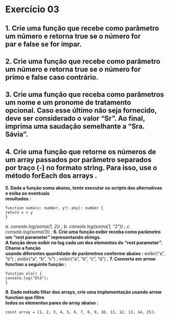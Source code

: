 # Exercício 03

**1. Crie uma função que recebe como parâmetro um número e retorna true se o número for                                         
par e false se for ímpar.**                                                                                                                 
-
**2. Crie uma função que recebe como parâmetro um número e retorna true se o número for                                                         
primo e false caso contrário.**                                                                                 
-
**3. Crie uma função que receba como parâmetros um nome e um pronome de tratamento                                                                              
opcional. Caso esse último não seja fornecido, deve ser considerado o valor “Sr”. Ao final,                                                             
imprima uma saudação semelhante a “Sra. Sávia”.**                                                                                                         
-
**4. Crie uma função que retorne os números de um array passados por parâmetro separados                                                                               
por traço (-) no formato string. Para isso, use o método forEach dos arrays                                                              .**
-
**5. Dada a função soma abaixo, tente executar os scripts das alternativas e exiba os eventuais                                                                 
resultados                 :**
```
function soma(x: number, y?: any): number {
return x + y
}
```
*a. console.log(soma(1, 2))                                                                                                                    ;*
*b. console.log(soma(1, "2"))                                                                                                                    ;*
*c. console.log(soma(1))                                                                                                                    ;*
**6. Crie uma função exibir receba como parâmetro um “rest parameter” representando strings.                                                              
A função deve exibir no log cada um dos elementos do “rest parameter”. Chame a função                                                              
usando diferentes quantidade de parâmetros conforme abaixo                                                                                 :**
exibir(“a”, “b”)                                                                                                                    ;
exibir(“a”, “b”, “c”)                                                                                                                    ;
exibir(“a”, “b”, “c”, “d”)                                                                                                                    ;
**7. Converta em arrow function a seguinte função                                                                                 :**
```
function ola() {
console.log("Olá");
}
```

**8. Dado método filter dos arrays, crie uma implementação usando arrow function que filtre                                                                             
todos os elementos pares do array abaixo                                                                                 :**
```
const array = [1, 2, 3, 4, 5, 6, 7, 8, 9, 10, 11, 12, 13, 14, 15];
```
